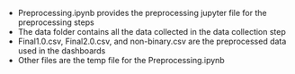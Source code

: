 - Preprocessing.ipynb provides the preprocessing jupyter file for the preprocessing steps
- The data folder contains all the data collected in the data collection step
- Final1.0.csv, Final2.0.csv, and non-binary.csv are the preprocessed data used in the dashboards
- Other files are the temp file for the Preprocessing.ipynb
